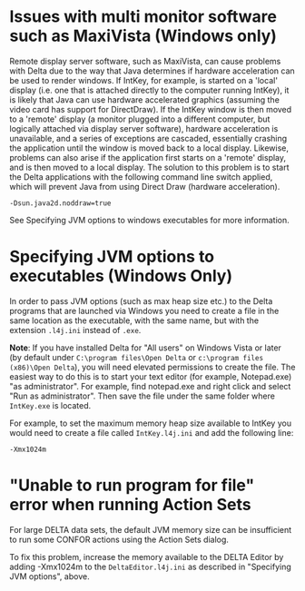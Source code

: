 

# Issues with multi monitor software such as MaxiVista (Windows only) #

Remote display server software, such as MaxiVista, can cause problems with Delta due to the way that Java determines if hardware acceleration can be used to render windows. If IntKey, for example, is started on a 'local' display (i.e. one that is attached directly to the computer running IntKey), it is likely that Java can use hardware accelerated graphics (assuming the video card has support for DirectDraw). If the IntKey window is then moved to a 'remote' display (a monitor plugged into a different computer, but logically attached via display server software), hardware acceleration is unavailable, and a series of exceptions are cascaded, essentially crashing the application until the window is moved back to a local display. Likewise, problems can also arise if the application first starts on a 'remote' display, and is then moved to a local display. The solution to this problem is to start the Delta applications with the following command line switch applied, which will prevent Java from using Direct Draw (hardware acceleration).

```
-Dsun.java2d.noddraw=true
```

See Specifying JVM options to windows executables for more information.

# Specifying JVM options to executables (Windows Only) #

In order to pass JVM options (such as max heap size etc.) to the Delta programs that are launched via Windows you need to create a file in the same location as the executable, with the same name, but with the extension `.l4j.ini` instead of `.exe`.

**Note**: If you have installed Delta for "All users" on Windows Vista or later (by default under `C:\program files\Open Delta` or `c:\program files (x86)\Open Delta`), you will need elevated permissions to create the file. The easiest way to do this is to start your text editor (for example, Notepad.exe) "as administrator". For example, find notepad.exe and right click and select "Run as administrator". Then save the file under the same folder where `IntKey.exe` is located.

For example, to set the maximum memory heap size available to IntKey you would need to create a file called `IntKey.l4j.ini` and add the following line:

```
-Xmx1024m
```

# "Unable to run program for file" error when running Action Sets #

For large DELTA data sets, the default JVM memory size can be insufficient to run some CONFOR actions using the Action Sets dialog.

To fix this problem, increase the memory available to the DELTA Editor by adding -Xmx1024m to the `DeltaEditor.l4j.ini` as described in "Specifying JVM options", above.
